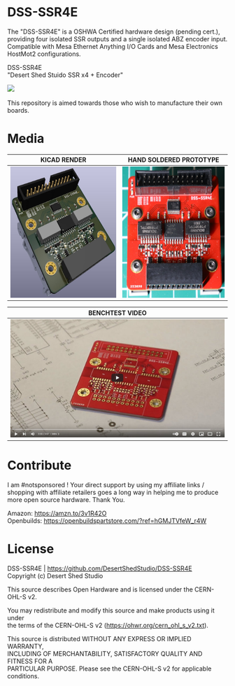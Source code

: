 DSS-SSR4E
============

The "DSS-SSR4E" is a OSHWA Certified hardware design (pending cert.), providing four isolated SSR outputs and a single isolated
ABZ encoder input. Compatible with Mesa Ethernet Anything I/O Cards and Mesa Electronics HostMot2 configurations.

DSS-SSR4E <br>
"Desert Shed Stuido SSR x4 + Encoder"

<img src="Images/certification-mark-????????-stacked.svg" width=300>

This repository is aimed towards those who wish to manufacture their own boards. 

Media
=======

| KICAD RENDER           | HAND SOLDERED PROTOTYPE  |
| ---------------------- | ------------------------ |
|<img src="Images/00.jpg" height="300"> | <img src="Images/01.JPG" height="300"> |

| BENCHTEST VIDEO |
| --------------- |
| [![DSS-SSR4E Bench Test](https://github.com/DesertShedStudio/DSS-SSR4E/blob/main/Images/YT_Thumbnail.jpg)](https://www.youtube.com/watch?v=-4yf4lCva_A "DSS-SSR4E Bench Test") |

Contribute 
===========
I am #notsponsored ! Your direct support by using my affiliate links / shopping with affiliate retailers goes a long way
in helping me to produce more open source hardware. Thank You. 

Amazon: https://amzn.to/3v1R42O <br>
Openbuilds:  https://openbuildspartstore.com/?ref=hGMJTVfeW_r4W



License
=======

DSS-SSR4E | https://github.com/DesertShedStudio/DSS-SSR4E <br>
Copyright (c) Desert Shed Studio

This source describes Open Hardware and is licensed under the CERN-OHL-S v2.

You may redistribute and modify this source and make products using it under <br>
the terms of the CERN-OHL-S v2 (https://ohwr.org/cern_ohl_s_v2.txt). <br>

This source is distributed WITHOUT ANY EXPRESS OR IMPLIED WARRANTY, <br>
INCLUDING OF MERCHANTABILITY, SATISFACTORY QUALITY AND FITNESS FOR A <br>
PARTICULAR PURPOSE. Please see the CERN-OHL-S v2 for applicable conditions.

